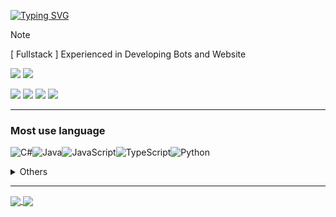 [![Typing SVG](https://readme-typing-svg.herokuapp.com?font=Fira+Code&weight=1000&size=27&duration=3000&pause=500&color=87DAF7&vCenter=true&random=false&width=500&lines=Software+Engineer;Hello+I'm+Khesir+👋)](https://git.io/typing-svg)

 </div>


> [!NOTE]
> [ Fullstack ]  Experienced in Developing Bots and Website 

<a href="https://www.linkedin.com/in/aj-tollo-bab562234/"> <img src="https://img.shields.io/badge/LinkedIn-0077B5?style=for-the-badge&logo=linkedin&logoColor=white"></a>
<a href="https://mail.google.com/mail/u/0/#inbox?compose=GTvVlcRzCMvwsQgQWLHwltrsjXbwvHmDdlvdqwKQjCnQNcCxMzWnrFSXBlPbMxVTTGWmxgJrQkgSD"> <img src="https://img.shields.io/badge/Gmail-D14836?style=for-the-badge&logo=gmail&logoColor=white"> </a>
<br>
<p>
<img src="https://komarev.com/ghpvc/?username=khesir"/>
<img src="https://img.shields.io/badge/Interest-Graphics Programming-blue"/>
<img src="https://img.shields.io/badge/Hobby-Coding & Reading-blue" />
<img src="https://img.shields.io/badge/Language-English-blue" />
</p>

---
### Most use language
![C#](https://img.shields.io/badge/c%23-%23239120.svg?style=for-the-badge&logo=csharp&logoColor=white)![Java](https://img.shields.io/badge/java-%23ED8B00.svg?style=for-the-badge&logo=openjdk&logoColor=white)![JavaScript](https://img.shields.io/badge/javascript-%23323330.svg?style=for-the-badge&logo=javascript&logoColor=%23F7DF1E)![TypeScript](https://img.shields.io/badge/typescript-%23007ACC.svg?style=for-the-badge&logo=typescript&logoColor=white)![Python](https://img.shields.io/badge/python-3670A0?style=for-the-badge&logo=python&logoColor=ffdd54)

 <details> 
    <summary>
        Others
    </summary>
    
![Yarn](https://img.shields.io/badge/yarn-%232C8EBB.svg?style=for-the-badge&logo=yarn&logoColor=white)![NPM](https://img.shields.io/badge/NPM-%23CB3837.svg?style=for-the-badge&logo=npm&logoColor=white)![NodeJS](https://img.shields.io/badge/node.js-6DA55F?style=for-the-badge&logo=node.js&logoColor=white)![React](https://img.shields.io/badge/react-%2320232a.svg?style=for-the-badge&logo=react&logoColor=%2361DAFB)![Svelte](https://img.shields.io/badge/svelte-%23f1413d.svg?style=for-the-badge&logo=svelte&logoColor=white)![Next JS](https://img.shields.io/badge/Next-black?style=for-the-badge&logo=next.js&logoColor=white)![React Native](https://img.shields.io/badge/react_native-%2320232a.svg?style=for-the-badge&logo=react&logoColor=%2361DAFB)![Vite](https://img.shields.io/badge/vite-%23646CFF.svg?style=for-the-badge&logo=vite&logoColor=white)![React Router](https://img.shields.io/badge/React_Router-CA4245?style=for-the-badge&logo=react-router&logoColor=white)![Context-API](https://img.shields.io/badge/Context--Api-000000?style=for-the-badge&logo=react)![Electron.js](https://img.shields.io/badge/Electron-191970?style=for-the-badge&logo=Electron&logoColor=white)![Zod](https://img.shields.io/badge/zod-%233068b7.svg?style=for-the-badge&logo=zod&logoColor=white)
![Git](https://img.shields.io/badge/git-%23F05033.svg?style=for-the-badge&logo=git&logoColor=white)![GitHub](https://img.shields.io/badge/github-%23121011.svg?style=for-the-badge&logo=github&logoColor=white)![MongoDB](https://img.shields.io/badge/MongoDB-%234ea94b.svg?style=for-the-badge&logo=mongodb&logoColor=white)![MySQL](https://img.shields.io/badge/mysql-4479A1.svg?style=for-the-badge&logo=mysql&logoColor=white)![Redis](https://img.shields.io/badge/redis-%23DD0031.svg?style=for-the-badge&logo=redis&logoColor=white)![Prisma](https://img.shields.io/badge/Prisma-3982CE?style=for-the-badge&logo=Prisma&logoColor=white)![Selenium](https://img.shields.io/badge/-selenium-%43B02A?style=for-the-badge&logo=selenium&logoColor=white)![Docker](https://img.shields.io/badge/docker-%230db7ed.svg?style=for-the-badge&logo=docker&logoColor=white)![Spring](https://img.shields.io/badge/spring-%236DB33F.svg?style=for-the-badge&logo=spring&logoColor=white)![AIOHTTP](https://img.shields.io/badge/iohttp-%232C5bb4.svg?style=for-the-badge&logo=aiohttp&logoColor=white)![Express.js](https://img.shields.io/badge/express.js-%23404d59.svg?style=for-the-badge&logo=express&logoColor=%2361DAFB)

</details>

---

<a href="#">
    <img align="center" src="https://github-readme-stats.vercel.app/api/top-langs?username=khesir&layout=compact&langs_count=8&card_width=320&border_color=247a4d&title_color=247a4d" />
</a>
<a href="#">
    <img align="center" src="https://github-readme-stats.vercel.app/api?username=khesir&show_icons=false&theme=tokyonight" />
</a>
